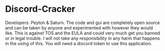 # Discord-Cracker
Developers: Peyton &amp; Saturn.
The code and gui are completely open source and can be taken by anyone and experimented with however they would like.
This is against TOS and the EULA and could very much get you banned or in legal trouble. I will not take any responsibility in any harm that happens in the using of this.
You will need a discord token to use this application.
